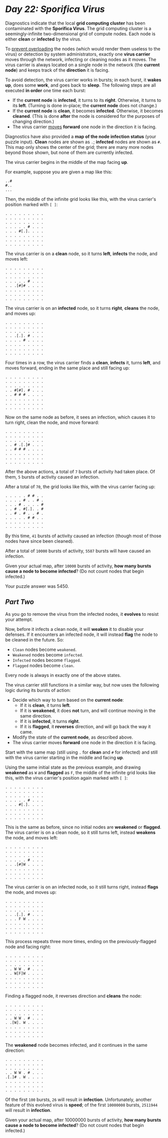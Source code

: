 # ***Day 22: Sporifica Virus***

Diagnostics indicate that the local **grid computing cluster** has been contaminated with the **Sporifica Virus**. The grid computing cluster is a seemingly-infinite two-dimensional grid of compute nodes. Each node is either **clean** or **infected** by the virus.

To [prevent overloading](https://en.wikipedia.org/wiki/Morris_worm#The_mistake) the nodes (which would render them useless to the virus) or detection by system administrators, exactly one **virus carrier** moves through the network, infecting or cleaning nodes as it moves. The virus carrier is always located on a single node in the network (the **current node**) and keeps track of the **direction** it is facing.

To avoid detection, the virus carrier works in bursts; in each burst, it **wakes up**, does some **work**, and goes back to **sleep**. The following steps are all executed **in order** one time each burst:

- If the **current node** is **infected**, it turns to its **right**. Otherwise, it turns to its **left**. (Turning is done in-place; the **current node** does not change.)
- If the **current node** is **clean**, it becomes **infected**. Otherwise, it becomes **cleaned**. (This is done **after** the node is considered for the purposes of changing direction.)
- The virus carrier [moves](https://www.youtube.com/watch?v=2vj37yeQQHg) **forward** one node in the direction it is facing.

Diagnostics have also provided a **map of the node infection status** (your puzzle input). **Clean** nodes are shown as `.`; **infected** nodes are shown as `#`. This map only shows the center of the grid; there are many more nodes beyond those shown, but none of them are currently infected.

The virus carrier begins in the middle of the map facing **up**.

For example, suppose you are given a map like this:
```
..#
#..
...
```

Then, the middle of the infinite grid looks like this, with the virus carrier's position marked with `[ ]`:
```
. . . . . . . . .
. . . . . . . . .
. . . . . . . . .
. . . . . # . . .
. . . #[.]. . . .
. . . . . . . . .
. . . . . . . . .
. . . . . . . . .
```

The virus carrier is on a **clean** node, so it turns **left**, **infects** the node, and moves left:
```
. . . . . . . . .
. . . . . . . . .
. . . . . . . . .
. . . . . # . . .
. . .[#]# . . . .
. . . . . . . . .
. . . . . . . . .
. . . . . . . . .
```

The virus carrier is on an **infected** node, so it turns **right**, **cleans** the node, and moves up:
```
. . . . . . . . .
. . . . . . . . .
. . . . . . . . .
. . .[.]. # . . .
. . . . # . . . .
. . . . . . . . .
. . . . . . . . .
. . . . . . . . .
```

Four times in a row, the virus carrier finds a **clean**, **infects** it, turns **left**, and moves forward, ending in the same place and still facing up:
```
. . . . . . . . .
. . . . . . . . .
. . . . . . . . .
. . #[#]. # . . .
. . # # # . . . .
. . . . . . . . .
. . . . . . . . .
. . . . . . . . .
```

Now on the same node as before, it sees an infection, which causes it to turn right, clean the node, and move forward:
```
. . . . . . . . .
. . . . . . . . .
. . . . . . . . .
. . # .[.]# . . .
. . # # # . . . .
. . . . . . . . .
. . . . . . . . .
. . . . . . . . .
```

After the above actions, a total of `7` bursts of activity had taken place. Of them, `5` bursts of activity caused an infection.

After a total of `70`, the grid looks like this, with the virus carrier facing up:
```
. . . . . # # . .
. . . . # . . # .
. . . # . . . . #
. . # . #[.]. . #
. . # . # . . # .
. . . . . # # . .
. . . . . . . . .
. . . . . . . . .
```

By this time, `41` bursts of activity caused an infection (though most of those nodes have since been cleaned).

After a total of `10000` bursts of activity, `5587` bursts will have caused an infection.

Given your actual map, after `10000` bursts of activity, **how many bursts cause a node to become infected**? (Do not count nodes that begin infected.)

Your puzzle answer was 5450.

## ***Part Two***

As you go to remove the virus from the infected nodes, it **evolves** to resist your attempt.

Now, before it infects a clean node, it will **weaken** it to disable your defenses. If it encounters an infected node, it will instead **flag** the node to be cleaned in the future. So:

- `Clean` nodes become `weakened`.
- `Weakened` nodes become `infected`.
- `Infected` nodes become `flagged`.
- `Flagged` nodes become `clean`.

Every node is always in exactly one of the above states.

The virus carrier still functions in a similar way, but now uses the following logic during its bursts of action:

- Decide which way to turn based on the **current node**:
    - If it is **clean**, it turns **left**.
    - If it is **weakened**, it does **not** turn, and will continue moving in the same direction.
    - If it is **infected**, it turns **right**.
    - If it is **flagged**, it **reverses** direction, and will go back the way it came.
- Modify the state of the **current node**, as described above.
- The virus carrier moves **forward** one node in the direction it is facing.

Start with the same map (still using `.` for **clean** and `#` for infected) and still with the virus carrier starting in the middle and facing **up**.

Using the same initial state as the previous example, and drawing **weakened** as `W` and **flagged** as `F`, the middle of the infinite grid looks like this, with the virus carrier's position again marked with `[ ]`:
```
. . . . . . . . .
. . . . . . . . .
. . . . . . . . .
. . . . . # . . .
. . . #[.]. . . .
. . . . . . . . .
. . . . . . . . .
. . . . . . . . .
```

This is the same as before, since no initial nodes are **weakened** or **flagged**. The virus carrier is on a clean node, so it still turns left, instead **weakens** the node, and moves left:
```
. . . . . . . . .
. . . . . . . . .
. . . . . . . . .
. . . . . # . . .
. . .[#]W . . . .
. . . . . . . . .
. . . . . . . . .
. . . . . . . . .
```

The virus carrier is on an infected node, so it still turns right, instead **flags** the node, and moves up:
```
. . . . . . . . .
. . . . . . . . .
. . . . . . . . .
. . .[.]. # . . .
. . . F W . . . .
. . . . . . . . .
. . . . . . . . .
. . . . . . . . .
```

This process repeats three more times, ending on the previously-flagged node and facing right:
```
. . . . . . . . .
. . . . . . . . .
. . . . . . . . .
. . W W . # . . .
. . W[F]W . . . .
. . . . . . . . .
. . . . . . . . .
. . . . . . . . .
```

Finding a flagged node, it reverses direction and **cleans** the node:
```
. . . . . . . . .
. . . . . . . . .
. . . . . . . . .
. . W W . # . . .
. .[W]. W . . . .
. . . . . . . . .
. . . . . . . . .
. . . . . . . . .
```

The **weakened** node becomes infected, and it continues in the same direction:
```
. . . . . . . . .
. . . . . . . . .
. . . . . . . . .
. . W W . # . . .
.[.]# . W . . . .
. . . . . . . . .
. . . . . . . . .
. . . . . . . . .
```

Of the first `100` bursts, `26` will result in **infection**. Unfortunately, another feature of this evolved virus is **speed**; of the first `10000000` bursts, `2511944` will result in **infection**.

Given your actual map, after 10000000 bursts of activity, **how many bursts cause a node to become infected**? (Do not count nodes that begin infected.)
